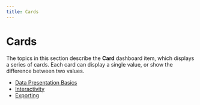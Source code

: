 ```yaml
---
title: Cards
---
```

# Cards
The topics in this section describe the **Card** dashboard item, which displays a series of cards. Each card can display a single value, or show the difference between two values.
* [Data Presentation Basics](../../../../dashboard-for-web/articles/web-dashboard-viewer-mode/dashboard-items/cards/data-presentation-basics.md)
* [Interactivity](../../../../dashboard-for-web/articles/web-dashboard-viewer-mode/dashboard-items/cards/interactivity.md)
* [Exporting](../../../../dashboard-for-web/articles/web-dashboard-viewer-mode/dashboard-items/cards/exporting.md)